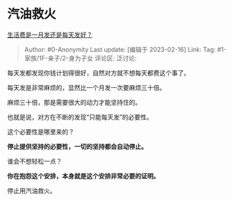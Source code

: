 # 汽油救火
[生活费是一月发还是每天发好？](https://www.zhihu.com/question/517990868/answer/2895367799)

> Author: #0-Anonymity
> Last update: [编辑于 2023-02-16]
> Link:
> Tag: #1-家族/1F-亲子/2-身为子女 
> 评论区:
> 泛讨论:

每天发都发现你钱计划得很好，自然对方就不想每天都费这个事了。

每天发是非常麻烦的，显然比一个月发一次要麻烦三十倍。

麻烦三十倍，那是需要很大的动力才能坚持住的。

也就是说，对方在不断的发现“只能每天发”的必要性。

这个必要性是哪里来的？

**停止提供坚持的必要性，一切的坚持都会自动停止。**

谁会不想轻松一点？

**你在抱怨这个安排，本身就是这个安排非常必要的证明。**

停止用汽油救火。
